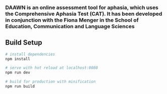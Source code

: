 ### DAAWN is an online assessment tool for aphasia, which uses the Comprehensive Aphasia Test (CAT). It has been developed in conjunction with the Fiona Menger in the School of Education, Communication and Language Sciences

## Build Setup

``` bash
# install dependencies
npm install

# serve with hot reload at localhost:8080
npm run dev

# build for production with minification
npm run build
```

